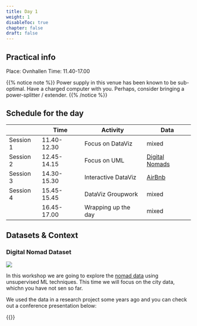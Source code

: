 ```yaml
---
title: Day 1
weight: 1
disableToc: true
chapter: false
draft: false
---
```


## Practical info
Place: Ovnhallen
Time: 11.40-17.00

{{% notice note %}}
Power supply in this venue has been known to be sub-optimal. Have a charged computer with you. Perhaps, consider bringing a power-splitter / extender.
{{% /notice %}}

## Schedule for the day

|           | Time        | Activity            | Data           |
|-----------|-------------|---------------------|----------------|
| Session 1 | 11.40-12.30 | Focus on DataViz    | mixed |
| Session 2 | 12.45-14.15 | Focus on UML        | [Digital Nomads](https://nomadlist.com/) |
| Session 3 | 14.30-15.30 | Interactive DataViz | [AirBnb](http://insideairbnb.com/get-the-data.html) |
| Session 4 | 15.45-15.45 | DataViz Groupwork   | mixed |
|           | 16.45-17.00 | Wrapping up the day | mixed |

## Datasets & Context



### Digital Nomad Dataset

![](https://source.unsplash.com/Wu2MXvbyt7w/800)

In this workshop we are going to explore the [nomad data](https://nomadlist.com/) using unsupervised ML techniques. This time we will focus on the city data, whichn you have not sen so far.

We used the data in a research project some years ago and you can check out a conference presentation below:

{{<gslides src="https://docs.google.com/presentation/d/e/2PACX-1vT4vscJkhs44adv0_e-W_brWyHi2Yiq4hkhl0jZfDFEC9CBwF72bYdNnl0pdsSXLCwiiAQpuLZB9w2S/embed?start=false&loop=false&delayms=60000" >}}

 <!---
 **Suggested Workflow**

You will find the data for today's session here: `https://sds-aau.github.io/SDS-master/M1/data/cities.csv`

- Stratup
  - Load up and explore the data (a bit)
  - Clean up if you thing you neeed to
  - Select the nummerical variables to be used for UML
  - Preprocess the data for UML
- Dimensionality reduction
  - Use PCA for dimensionality reduction
  - Explore variable loading
  - Plot 1. vs 2. component
  - If you want, use another algorithm for the same steps and compare results
- Clustering
  - Perform a clustering on the (reduced?) data
  - Plot the clusters into the above visualization
  - Explore the results (clusters vs components / clusters vs aggregated variables of interest)
  
  --->
